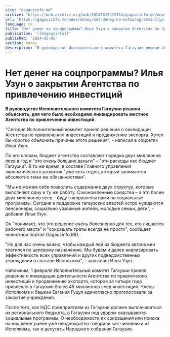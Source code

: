 ```yaml
---
site: "gagauzinfo.md"
archive: "https://web.archive.org/web/20241018232334/gagauzinfo.md/news/money/net-deneg-na-sotsprogrammi-ilya-uzun-o-zakritii-agentstva-po-privlecheniyu-investitsii"
url: "https://gagauzinfo.md/news/money/net-deneg-na-sotsprogrammi-ilya-uzun-o-zakritii-agentstva-po-privlecheniyu-investitsii"
language: ru
title: "Нет денег на соцпрограммы? Илья Узун о закрытии Агентства по привлечению инвестиций"
publication: '[[Gagauzinfo]]'
published: '2024-02-01'
section: money
description: "В руководстве Исполнительного комитета Гагаузии решили объяснить, для чего было необходимо ликвидировать местное Агентство по привлечению инвестиций."
---
```


# Нет денег на соцпрограммы? Илья Узун о закрытии Агентства по привлечению инвестиций

**В руководстве Исполнительного комитета Гагаузии решили объяснить, для чего было необходимо ликвидировать местное Агентство по привлечению инвестиций.**

"Сегодня Исполнительный комитет принял решение о ликвидации Агентства по привлечению инвестиций и продвижению экспорта. Хотел бы коротко объяснить причины этого решения", - написал в соцсетях Илья Узун.

По его словам, бюджет агентства составляет порядка двух миллионов леев в год и "это очень большие деньги" – "эти расходы нес бюджет Гагаузии". В то же время, в составе Главного управления экономического развития "уже есть отдел, который занимается абсолютно теми же обязанностями".

"Мы не можем себе позволить содержание двух структур, которые выполняют одну и ту же работу. Сэкономленные средства – а это более двух миллионов леев – будут направлены нами на социальные программы. Сегодня в поддержке гагаузских властей остро нуждаются пенсионеры, социально уязвимые жители, молодые семьи, дети", - добавил Илья Узун.

Он "понимает, что это решение очень болезненно для тех, кто лишается рабочего места" и "сокращать траты всегда не просто", сообщает новостной портал Gagauzinfo.MD.

"Но для нас очень важно, чтобы каждый лей из бюджета автономии тратился по целевому назначению. Мы будем и далее анализировать эффективность всех управлений и других подведомственных учреждений в составе Исполкома", - заключил Илья Узун.

Напомним, 1 февраля Исполнительный комитет Гагаузии принял решение о ликвидации деятельности Агентства по привлечению инвестиций и продвижению экспорта, которое за четыре года привлекло в Гагаузию более 45 миллионов леев инвестиций. Члены Исполкома и башкан Евгения Гуцул единогласно проголосовали за закрытие учреждения.

После того, как НДС предприятиям из Гагаузии должен выплачиваться из регионального бюджета, в Гагаузии под ударом оказываются социальные программы. О необходимости их сокращения или поиска на них денег ранее уже неоднократно говорили как чиновники из Исполкома, так и депутаты Народного собрания Гагаузии.